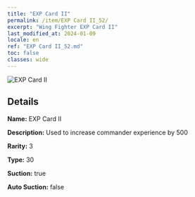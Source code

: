 ```yaml
---
title: "EXP Card II"
permalink: /item/EXP Card II_52/
excerpt: "Wing Fighter EXP Card II"
last_modified_at: 2024-01-09
locale: en
ref: "EXP Card II_52.md"
toc: false
classes: wide
---
```



 ![EXP Card II](/images/item/EXP_Card_II_p.png)



## Details

 **Name:** EXP Card II 

 **Description:** Used to increase commander experience by 500

 **Rarity:** 3 

 **Type:** 30 

 **Suction:** true 

 **Auto Suction:** false 


